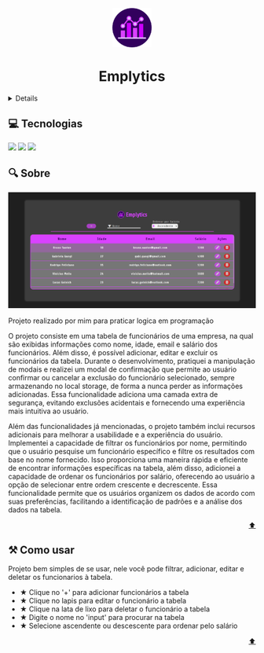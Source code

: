 <div id="home" align="center">  
  <a href="https://emplytics.vercel.app/" target="_blank">
    <img src="img/EmpLytics.png" alt="Logo" width="80" height="80">
  </a>
  
  <h1>Emplytics</h1>
</div>

<details> 🔗Conteudo
   <ol>
      <a href="#tecs">Tecnologias</a>
      <a href="#about">Sobre</a>
      <a href="#howto">Como Usar</a>
   </ol>
</details>

<h2 id="tecs">💻 Tecnologias</h2>
<div>
  <img src="https://img.shields.io/badge/HTML-FFAA00?style=for-the-badge&logo=html5&logoColor=white">
  <img src="https://img.shields.io/badge/CSS-008BFF?&style=for-the-badge&logo=css3&logoColor=white">
  <img src="https://img.shields.io/badge/JavaScript-F7DF1E??&style=for-the-badge&logo=javascript&logoColor=black">
</div>

<h2 id="about">🔍 Sobre</h2>
<img src="img/EmplyticsBG.png" alt="backgorund" width="auto" height="auto">

<p>Projeto realizado por mim para praticar logica em programação<p>
<p>O projeto consiste em uma tabela de funcionários de uma empresa, na qual são exibidas informações como nome, idade, email e salário dos funcionários. Além disso, é possível adicionar, editar e excluir os funcionários da tabela. Durante o desenvolvimento, pratiquei a manipulação de modais e realizei um modal de confirmação que permite ao usuário confirmar ou cancelar a exclusão do funcionário selecionado, sempre armazenando no local storage, de forma a nunca perder as informações adicionadas. Essa funcionalidade adiciona uma camada extra de segurança, evitando exclusões acidentais e fornecendo uma experiência mais intuitiva ao usuário.<p>
<p>
Além das funcionalidades já mencionadas, o projeto também inclui recursos adicionais para melhorar a usabilidade e a experiência do usuário. Implementei a capacidade de filtrar os funcionários por nome, permitindo que o usuário pesquise um funcionário específico e filtre os resultados com base no nome fornecido. Isso proporciona uma maneira rápida e eficiente de encontrar informações específicas na tabela, além disso, adicionei a capacidade de ordenar os funcionários por salário, oferecendo ao usuário a opção de selecionar entre ordem crescente e decrescente. Essa funcionalidade permite que os usuários organizem os dados de acordo com suas preferências, facilitando a identificação de padrões e a análise dos dados na tabela.</p>

<p align="right"><a href="#home">⬆️</a></p>

<h2 id="howto">⚒ Como usar</h2>

<p>Projeto bem simples de se usar, nele você pode filtrar, adicionar, editar e deletar os funcionarios à tabela.</p>

<ul>
  <li>★ Clique no '+' para adicionar funcionários a tabela</li>
  <li>★ Clique no lapis para editar o funcionário a tabela</li>
  <li>★ Clique na lata de lixo para deletar o funcionário a tabela</li>
  <li>★ Digite o nome no 'input' para procurar na tabela</li>
  <li>★ Selecione ascendente ou descescente para ordenar pelo salário</li>
</ul>

<p align="right"><a href="#home">⬆️</a></p>
